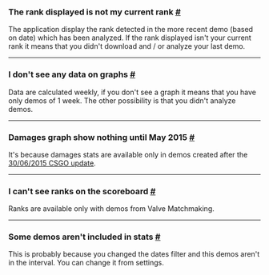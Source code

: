 <a class="anchor" id="wrong-rank"></a>

### The rank displayed is not my current rank [#](/docs/stats#wrong-rank)

The application display the rank detected in the more recent demo (based on date) which has been analyzed. If the rank displayed isn't your current rank it means that you didn't download and / or analyze your last demo.

---

<a class="anchor" id="no-graphs"></a>

### I don't see any data on graphs [#](/docs/stats#no-graphs)

Data are calculated weekly, if you don't see a graph it means that you have only demos of 1 week. The other possibility is that you didn't analyze demos.

---

<a class="anchor" id="damages-date"></a>

### Damages graph show nothing until May 2015 [#](/docs/stats#damages-date)

It's because damages stats are available only in demos created after the [30/06/2015 CSGO update](http://blog.counter-strike.net/index.php/2015/06/12126/).

---

<a class="anchor" id="missing-ranks"></a>

### I can't see ranks on the scoreboard [#](/docs/stats#missing-ranks)

Ranks are available only with demos from Valve Matchmaking.

---

<a class="anchor" id="missing-stats"></a>

### Some demos aren't included in stats [#](/docs/stats#missing-stats)

This is probably because you changed the dates filter and this demos aren't in the interval. You can change it from settings.
